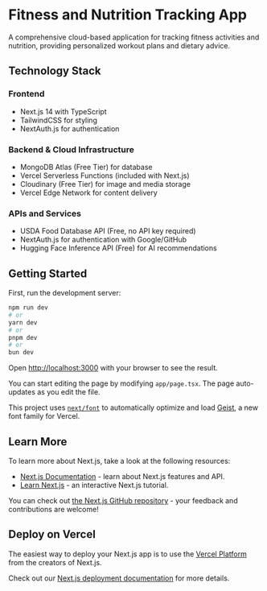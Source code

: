 # Fitness and Nutrition Tracking App

A comprehensive cloud-based application for tracking fitness activities and nutrition, providing personalized workout plans and dietary advice.

## Technology Stack

### Frontend
- Next.js 14 with TypeScript
- TailwindCSS for styling
- NextAuth.js for authentication

### Backend & Cloud Infrastructure
- MongoDB Atlas (Free Tier) for database
- Vercel Serverless Functions (included with Next.js)
- Cloudinary (Free Tier) for image and media storage
- Vercel Edge Network for content delivery

### APIs and Services
- USDA Food Database API (Free, no API key required)
- NextAuth.js for authentication with Google/GitHub
- Hugging Face Inference API (Free) for AI recommendations

## Getting Started

First, run the development server:

```bash
npm run dev
# or
yarn dev
# or
pnpm dev
# or
bun dev
```

Open [http://localhost:3000](http://localhost:3000) with your browser to see the result.

You can start editing the page by modifying `app/page.tsx`. The page auto-updates as you edit the file.

This project uses [`next/font`](https://nextjs.org/docs/app/building-your-application/optimizing/fonts) to automatically optimize and load [Geist](https://vercel.com/font), a new font family for Vercel.

## Learn More

To learn more about Next.js, take a look at the following resources:

- [Next.js Documentation](https://nextjs.org/docs) - learn about Next.js features and API.
- [Learn Next.js](https://nextjs.org/learn) - an interactive Next.js tutorial.

You can check out [the Next.js GitHub repository](https://github.com/vercel/next.js) - your feedback and contributions are welcome!

## Deploy on Vercel

The easiest way to deploy your Next.js app is to use the [Vercel Platform](https://vercel.com/new?utm_medium=default-template&filter=next.js&utm_source=create-next-app&utm_campaign=create-next-app-readme) from the creators of Next.js.

Check out our [Next.js deployment documentation](https://nextjs.org/docs/app/building-your-application/deploying) for more details.

